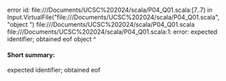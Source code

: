 error id: file://<HOME>/Documents/UCSC%202024/scala/P04_Q01.scala:[7..7) in Input.VirtualFile("file://<HOME>/Documents/UCSC%202024/scala/P04_Q01.scala", "object ")
file://<HOME>/Documents/UCSC%202024/scala/P04_Q01.scala
file://<HOME>/Documents/UCSC%202024/scala/P04_Q01.scala:1: error: expected identifier; obtained eof
object 
       ^
#### Short summary: 

expected identifier; obtained eof